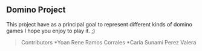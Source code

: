 ## Domino Project
This project have as a principal goal to represent different kinds of domino games
I hope you enjoy to play it.      ;)

>Contributors
*Yoan Rene Ramos Corrales
*Carla Sunami Perez Valera